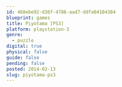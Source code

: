 ```yaml
---
id: 468ebe92-d36f-4786-aad7-ddfa04104384
blueprint: games
title: Piyotama [PS3]
platform: playstation-3
genre:
  - puzzle
digital: true
physical: false
guide: false
pending: false
posted: 2014-02-13
slug: piyotama-ps3
---
```

